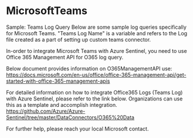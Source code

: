 # MicrosoftTeams
Sample: Teams Log Query
Below are some sample log queries specifically for Microsoft Teams. 
"Teams Log Name" is a variable and refers to the Log file created as a part of setting up custom teams connector.

In-order to integrate Microsoft Teams with Azure Sentinel, you need to use Office 365 Management API for O365 log query. 

Below document provides information on O365ManagementAPI use:
https://docs.microsoft.com/en-us/office/office-365-management-api/get-started-with-office-365-management-apis

For detailed information on how to integrate Office365 Logs (Teams Log) with Azure Sentinel, please refer to the link below. Organizations can use this as a template and accomplish integration. 
https://github.com/Azure/Azure-Sentinel/tree/master/DataConnectors/O365%20Data

For further help, please reach your local Microsoft contact.
